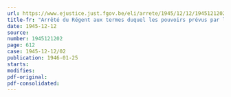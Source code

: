 ```yaml
---
url: https://www.ejustice.just.fgov.be/eli/arrete/1945/12/12/1945121202/justel
title-fr: "Arrêté du Régent aux termes duquel les pouvoirs prévus par l'article 4 de l'arrêté-loi du 11 octobre 1916 relatif à l'état de guerre et à l'état de siège sont attribués à certaines autorités"
date: 1945-12-12
source:
number: 1945121202
page: 612
case: 1945-12-12/02
publication: 1946-01-25
starts:
modifies:
pdf-original:
pdf-consolidated:
---
```


